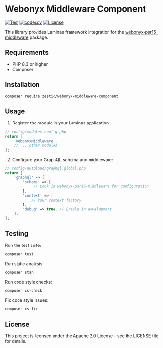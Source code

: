 # Webonyx Middleware Component

[![Test](https://github.com/zestic/webonyx-middleware-component/workflows/Test/badge.svg)](https://github.com/zestic/webonyx-middleware-component/actions/workflows/test.yml)
[![codecov](https://codecov.io/gh/zestic/webonyx-middleware-component/branch/main/graph/badge.svg)](https://codecov.io/gh/zestic/webonyx-middleware-component)
[![License](https://img.shields.io/badge/License-Apache%202.0-blue.svg)](https://opensource.org/licenses/Apache-2.0)

This library provides Laminas framework integration for the [webonyx-psr15-middleware](https://github.com/xaddax/webonyx-psr15-middleware) package.

## Requirements

- PHP 8.3 or higher
- Composer

## Installation

```bash
composer require zestic/webonyx-middleware-component
```

## Usage

1. Register the module in your Laminas application:

```php
// config/modules.config.php
return [
    'WebonyxMiddleware',
    // ... other modules
];
```

2. Configure your GraphQL schema and middleware:

```php
// config/autoload/graphql.global.php
return [
    'graphql' => [
        'schema' => [
             // Look in webonyx-psr15-middleware for configuration
        ],
        'context' => [
            // Your context factory
        ],
        'debug' => true, // Enable in development
    ],
];
```

## Testing

Run the test suite:

```bash
composer test
```

Run static analysis:

```bash
composer stan
```

Run code style checks:

```bash
composer cs-check
```

Fix code style issues:

```bash
composer cs-fix
```

## License

This project is licensed under the Apache 2.0 License - see the LICENSE file for details. 